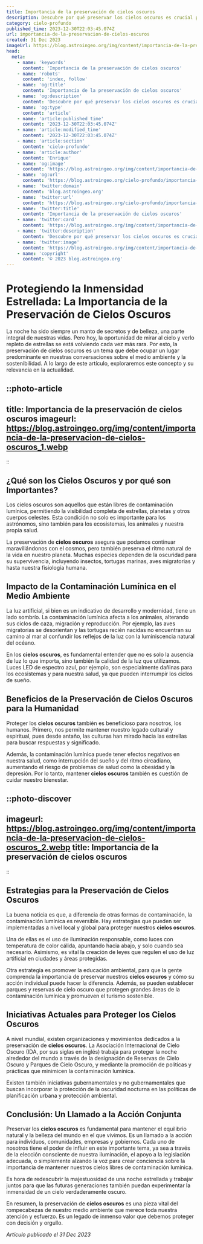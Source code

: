 ```yaml
---
title: Importancia de la preservación de cielos oscuros
description: Descubre por qué preservar los cielos oscuros es crucial para la astronomía y nuestro entorno. Protege la noche y el ecosistema celeste.
category: cielo-profundo
published_time: 2023-12-30T22:03:45.074Z
url: importancia-de-la-preservacion-de-cielos-oscuros
created: 31 Dec 2023
imageUrl: https://blog.astroingeo.org/img/content/importancia-de-la-preservacion-de-cielos-oscuros_1.webp
head:
  meta:
    - name: 'keywords'
      content: 'Importancia de la preservación de cielos oscuros'
    - name: 'robots'
      content: 'index, follow'
    - name: 'og:title'
      content: 'Importancia de la preservación de cielos oscuros'
    - name: 'og:description'
      content: 'Descubre por qué preservar los cielos oscuros es crucial para la astronomía y nuestro entorno. Protege la noche y el ecosistema celeste.'
    - name: 'og:type'
      content: 'article'
    - name: 'article:published_time'
      content: '2023-12-30T22:03:45.074Z'
    - name: 'article:modified_time'
      content: '2023-12-30T22:03:45.074Z'
    - name: 'article:section'
      content: 'cielo-profundo'
    - name: 'article:author'
      content: 'Enrique'
    - name: 'og:image'
      content: 'https://blog.astroingeo.org/img/content/importancia-de-la-preservacion-de-cielos-oscuros_1.webp'
    - name: 'og:url'
      content: 'https://blog.astroingeo.org/cielo-profundo/importancia-de-la-preservacion-de-cielos-oscuros'
    - name: 'twitter:domain'
      content: 'blog.astroingeo.org'
    - name: 'twitter:url'
      content: 'https://blog.astroingeo.org/cielo-profundo/importancia-de-la-preservacion-de-cielos-oscuros'
    - name: 'twitter:title'
      content: 'Importancia de la preservación de cielos oscuros'
    - name: 'twitter:card'
      content: 'https://blog.astroingeo.org/img/content/importancia-de-la-preservacion-de-cielos-oscuros_1.webp'
    - name: 'twitter:description'
      content: 'Descubre por qué preservar los cielos oscuros es crucial para la astronomía y nuestro entorno. Protege la noche y el ecosistema celeste.'
    - name: 'twitter:image'
      content: 'https://blog.astroingeo.org/img/content/importancia-de-la-preservacion-de-cielos-oscuros_1.webp'
    - name: 'copyright'
      content: '© 2023 blog.astroingeo.org'
---
```

# Protegiendo la Inmensidad Estrellada: La Importancia de la Preservación de Cielos Oscuros

La noche ha sido siempre un manto de secretos y de belleza, una parte integral de nuestras vidas. Pero hoy, la oportunidad de mirar al cielo y verlo repleto de estrellas se está volviendo cada vez más rara. Por esto, la preservación de cielos oscuros es un tema que debe ocupar un lugar predominante en nuestras conversaciones sobre el medio ambiente y la sostenibilidad. A lo largo de este artículo, exploraremos este concepto y su relevancia en la actualidad.

::photo-article
---
title: Importancia de la preservación de cielos oscuros
imageurl: https://blog.astroingeo.org/img/content/importancia-de-la-preservacion-de-cielos-oscuros_1.webp
---
::

## ¿Qué son los Cielos Oscuros y por qué son Importantes?

Los cielos oscuros son aquellos que están libres de contaminación lumínica, permitiendo la visibilidad completa de estrellas, planetas y otros cuerpos celestes. Esta condición no solo es importante para los astrónomos, sino también para los ecosistemas, los animales y nuestra propia salud.

La preservación de **cielos oscuros** asegura que podamos continuar maravillándonos con el cosmos, pero también preserva el ritmo natural de la vida en nuestro planeta. Muchas especies dependen de la oscuridad para su supervivencia, incluyendo insectos, tortugas marinas, aves migratorias y hasta nuestra fisiología humana.

## Impacto de la Contaminación Lumínica en el Medio Ambiente

La luz artificial, si bien es un indicativo de desarrollo y modernidad, tiene un lado sombrío. La contaminación lumínica afecta a los animales, alterando sus ciclos de caza, migración y reproducción. Por ejemplo, las aves migratorias se desorientan y las tortugas recién nacidas no encuentran su camino al mar al confundir los reflejos de la luz con la luminiscencia natural del océano.

En los **cielos oscuros**, es fundamental entender que no es solo la ausencia de luz lo que importa, sino también la calidad de la luz que utilizamos. Luces LED de espectro azul, por ejemplo, son especialmente dañinas para los ecosistemas y para nuestra salud, ya que pueden interrumpir los ciclos de sueño.

## Beneficios de la Preservación de Cielos Oscuros para la Humanidad

Proteger los **cielos oscuros** también es beneficioso para nosotros, los humanos. Primero, nos permite mantener nuestro legado cultural y espiritual, pues desde antaño, las culturas han mirado hacia las estrellas para buscar respuestas y significado.

Además, la contaminación lumínica puede tener efectos negativos en nuestra salud, como interrupción del sueño y del ritmo circadiano, aumentando el riesgo de problemas de salud como la obesidad y la depresión. Por lo tanto, mantener **cielos oscuros** también es cuestión de cuidar nuestro bienestar.


::photo-discover
---
imageurl: https://blog.astroingeo.org/img/content/importancia-de-la-preservacion-de-cielos-oscuros_2.webp
title: Importancia de la preservación de cielos oscuros
---
::

## Estrategias para la Preservación de Cielos Oscuros

La buena noticia es que, a diferencia de otras formas de contaminación, la contaminación lumínica es reversible. Hay estrategias que pueden ser implementadas a nivel local y global para proteger nuestros **cielos oscuros**.

Una de ellas es el uso de iluminación responsable, como luces con temperatura de color cálida, apuntando hacia abajo, y solo cuando sea necesario. Asimismo, es vital la creación de leyes que regulen el uso de luz artificial en ciudades y áreas protegidas.

Otra estrategia es promover la educación ambiental, para que la gente comprenda la importancia de preservar nuestros **cielos oscuros** y cómo su acción individual puede hacer la diferencia. Además, se pueden establecer parques y reservas de cielo oscuro que protegen grandes áreas de la contaminación lumínica y promueven el turismo sostenible.

## Iniciativas Actuales para Proteger los Cielos Oscuros

A nivel mundial, existen organizaciones y movimientos dedicados a la preservación de **cielos oscuros**. La Asociación Internacional de Cielo Oscuro (IDA, por sus siglas en inglés) trabaja para proteger la noche alrededor del mundo a través de la designación de Reservas de Cielo Oscuro y Parques de Cielo Oscuro, y mediante la promoción de políticas y prácticas que minimicen la contaminación lumínica.

Existen también iniciativas gubernamentales y no gubernamentales que buscan incorporar la protección de la oscuridad nocturna en las políticas de planificación urbana y protección ambiental.

## Conclusión: Un Llamado a la Acción Conjunta

Preservar los **cielos oscuros** es fundamental para mantener el equilibrio natural y la belleza del mundo en el que vivimos. Es un llamado a la acción para individuos, comunidades, empresas y gobiernos. Cada uno de nosotros tiene el poder de influir en este importante tema, ya sea a través de la elección consciente de nuestra iluminación, el apoyo a la legislación adecuada, o simplemente alzando la voz para crear conciencia sobre la importancia de mantener nuestros cielos libres de contaminación lumínica.

Es hora de redescubrir la majestuosidad de una noche estrellada y trabajar juntos para que las futuras generaciones también puedan experimentar la inmensidad de un cielo verdaderamente oscuro.

En resumen, la preservación de **cielos oscuros** es una pieza vital del rompecabezas de nuestro medio ambiente que merece toda nuestra atención y esfuerzo. Es un legado de inmenso valor que debemos proteger con decisión y orgullo.

_Artículo publicado el 31 Dec 2023_